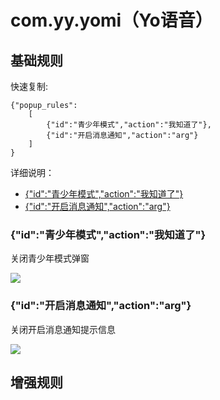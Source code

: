 # com.yy.yomi（Yo语音）

## 基础规则

快速复制:
```
{"popup_rules":
    [
        {"id":"青少年模式","action":"我知道了"},
        {"id":"开启消息通知","action":"arg"}
    ]
}
```
详细说明：
- [{"id":"青少年模式","action":"我知道了"}](#id青少年模式action我知道了)
- [{"id":"开启消息通知","action":"arg"}](#id开启消息通知actionarg)

### {"id":"青少年模式","action":"我知道了"}
关闭青少年模式弹窗

![](./assets/青少年模式弹窗.jpg)

### {"id":"开启消息通知","action":"arg"}
关闭开启消息通知提示信息

![](./assets/开启消息通知提示信息.jpg)

## 增强规则

